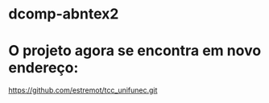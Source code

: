 dcomp-abntex2
=========================


# O projeto agora se encontra em novo endereço:

https://github.com/estremot/tcc_unifunec.git
